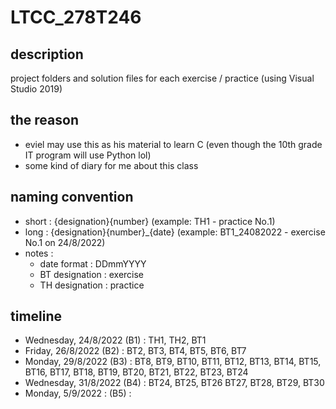 # LTCC_278T246
## description 
project folders and solution files for each exercise / practice (using Visual Studio 2019)

## the reason
- eviel may use this as his material to learn C (even though the 10th grade IT program will use Python lol)
- some kind of diary for me about this class

## naming convention
- short : {designation}{number} (example: TH1 - practice No.1)
- long : {designation}{number}_{date} (example: BT1_24082022 - exercise No.1 on 24/8/2022)
- notes :
  - date format : DDmmYYYY
  - BT designation : exercise
  - TH designation : practice

## timeline
- Wednesday, 24/8/2022 (B1) : TH1, TH2, BT1
- Friday, 26/8/2022 (B2) : BT2, BT3, BT4, BT5, BT6, BT7
- Monday, 29/8/2022 (B3) : BT8, BT9, BT10, BT11, BT12, BT13, BT14, BT15, BT16, BT17, BT18, BT19, BT20, BT21, BT22, BT23, BT24
- Wednesday, 31/8/2022 (B4) :  BT24, BT25, BT26 BT27, BT28, BT29, BT30
- Monday, 5/9/2022 : (B5) :
